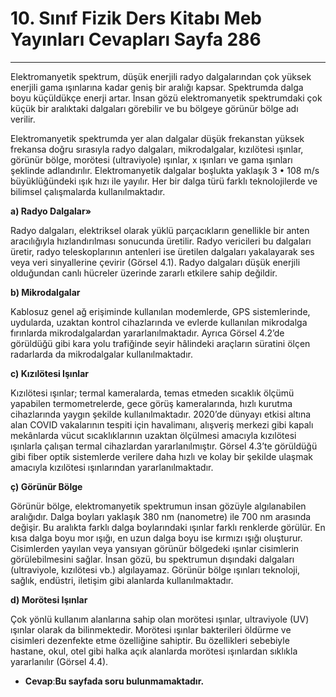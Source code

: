 # 10. Sınıf Fizik Ders Kitabı Meb Yayınları Cevapları Sayfa 286

---

Elektromanyetik spektrum, düşük enerjili radyo dalgalarından çok yüksek enerjili gama ışınlarına kadar geniş bir aralığı kapsar. Spektrumda dalga boyu küçüldükçe enerji artar. İnsan gözü elektromanyetik spektrumdaki çok küçük bir aralıktaki dalgaları görebilir ve bu bölgeye görünür bölge adı verilir.

Elektromanyetik spektrumda yer alan dalgalar düşük frekanstan yüksek frekansa doğru sırasıyla radyo dalgaları, mikrodalgalar, kızılötesi ışınlar, görünür bölge, morötesi (ultraviyole) ışınlar, x ışınları ve gama ışınları şeklinde adlandırılır. Elektromanyetik dalgalar boşlukta yaklaşık 3 • 108 m/s büyüklüğündeki ışık hızı ile yayılır. Her bir dalga türü farklı teknolojilerde ve bilimsel çalışmalarda kullanılmaktadır.

**a) Radyo Dalgalar»**

Radyo dalgaları, elektriksel olarak yüklü parçacıkların genellikle bir anten aracılığıyla hızlandırılması sonucunda üretilir. Radyo vericileri bu dalgaları üretir, radyo teleskoplarının antenleri ise üretilen dalgaları yakalayarak ses veya veri sinyallerine çevirir (Görsel 4.1). Radyo dalgaları düşük enerjili olduğundan canlı hücreler üzerinde zararlı etkilere sahip değildir.

**b) Mikrodalgalar**

Kablosuz genel ağ erişiminde kullanılan modemlerde, GPS sistemlerinde, uydularda, uzaktan kontrol cihazlarında ve evlerde kullanılan mikrodalga fırınlarda mikrodalgalardan yararlanılmaktadır. Ayrıca Görsel 4.2’de görüldüğü gibi kara yolu trafiğinde seyir hâlindeki araçların süratini ölçen radarlarda da mikrodalgalar kullanılmaktadır.

**c) Kızılötesi Işınlar**

Kızılötesi ışınlar; termal kameralarda, temas etmeden sıcaklık ölçümü yapabilen termometrelerde, gece görüş kameralarında, hızlı kurutma cihazlarında yaygın şekilde kullanılmaktadır. 2020’de dünyayı etkisi altına alan COVID vakalarının tespiti için havalimanı, alışveriş merkezi gibi kapalı mekânlarda vücut sıcaklıklarının uzaktan ölçülmesi amacıyla kızılötesi ışınlarla çalışan termal cihazlardan yararlanılmıştır. Görsel 4.3’te görüldüğü gibi fiber optik sistemlerde verilere daha hızlı ve kolay bir şekilde ulaşmak amacıyla kızılötesi ışınlarından yararlanılmaktadır.

**ç) Görünür Bölge**

Görünür bölge, elektromanyetik spektrumun insan gözüyle algılanabilen aralığıdır. Dalga boyları yaklaşık 380 nm (nanometre) ile 700 nm arasında değişir. Bu aralıkta farklı dalga boylarındaki ışınlar farklı renklerde görülür. En kısa dalga boyu mor ışığı, en uzun dalga boyu ise kırmızı ışığı oluşturur. Cisimlerden yayılan veya yansıyan görünür bölgedeki ışınlar cisimlerin görülebilmesini sağlar. İnsan gözü, bu spektrumun dışındaki dalgaları (ultraviyole, kızılötesi vb.) algılayamaz. Görünür bölge ışınları teknoloji, sağlık, endüstri, iletişim gibi alanlarda kullanılmaktadır.

**d) Morötesi Işınlar**

Çok yönlü kullanım alanlarına sahip olan morötesi ışınlar, ultraviyole (UV) ışınlar olarak da bilinmektedir. Morötesi ışınlar bakterileri öldürme ve cisimleri dezenfekte etme özelliğine sahiptir. Bu özellikleri sebebiyle hastane, okul, otel gibi halka açık alanlarda morötesi ışınlardan sıklıkla yararlanılır (Görsel 4.4).

-   **Cevap**:**Bu sayfada soru bulunmamaktadır.**